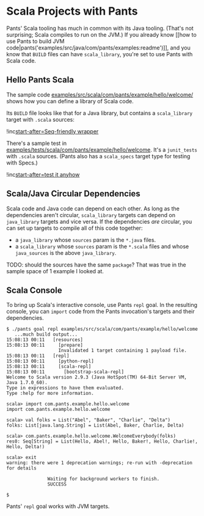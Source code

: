 Scala Projects with Pants
=========================

Pants' Scala tooling has much in common with its Java tooling. (That's
not surprising; Scala compiles to run on the JVM.) If you already know
[[how to use Pants to build JVM code|pants('examples/src/java/com/pants/examples:readme')]],
 and you know that
`BUILD` files can have <a xref="bdict_scala_library">`scala_library`</a>,
you're set to use Pants with Scala code.

Hello Pants Scala
-----------------

The sample code
[examples/src/scala/com/pants/example/hello/welcome/](https://github.com/pantsbuild/pants/blob/master/examples/src/scala/com/pants/example/hello/welcome/)
shows how you can define a library of Scala code.

Its `BUILD` file looks like that for a Java library, but contains a
`scala_library` target with `.scala` sources:

!inc[start-after=Seq-friendly wrapper](hello/welcome/BUILD)

There's a sample test in
[examples/tests/scala/com/pants/example/hello/welcome](https://github.com/pantsbuild/pants/tree/master/examples/tests/scala/com/pants/example/hello/welcome).
It's a <a xref="bdict_junit_tests">`junit_tests`</a> with `.scala` sources.
(Pants also has a
<a xref="bdict_scala_specs">`scala_specs`</a> target type for testing with
Specs.)

!inc[start-after=test it anyhow](../../../../../tests/scala/com/pants/example/hello/welcome/BUILD)

Scala/Java Circular Dependencies
--------------------------------

Scala code and Java code can depend on each other. As long as the
dependencies aren't circular, `scala_library` targets can depend on
`java_library` targets and vice versa. If the dependencies *are*
circular, you can set up targets to compile all of this code together:

-   a `java_library` whose `sources` param is the `*.java` files.
-   a `scala_library` whose `sources` param is the `*.scala` files and
    whose `java_sources` is the above `java_library`.

TODO: should the sources have the same `package`? That was true in the
sample space of 1 example I looked at.

Scala Console
-------------

To bring up Scala's interactive console, use Pants
<a xref="gref_goal_repl">`repl`</a> goal.
In the resulting console, you can `import` code from the Pants invocation's
targets and their dependencies.

    $ ./pants goal repl examples/src/scala/com/pants/example/hello/welcome
       ...much build output...
    15:08:13 00:11   [resources]
    15:08:13 00:11     [prepare]
                       Invalidated 1 target containing 1 payload file.
    15:08:13 00:11   [repl]
    15:08:13 00:11     [python-repl]
    15:08:13 00:11     [scala-repl]
    15:08:13 00:11       [bootstrap-scala-repl]
    Welcome to Scala version 2.9.3 (Java HotSpot(TM) 64-Bit Server VM, Java 1.7.0_60).
    Type in expressions to have them evaluated.
    Type :help for more information.

    scala> import com.pants.example.hello.welcome
    import com.pants.example.hello.welcome

    scala> val folks = List("Abel", "Baker", "Charlie", "Delta")
    folks: List[java.lang.String] = List(Abel, Baker, Charlie, Delta)

    scala> com.pants.example.hello.welcome.WelcomeEverybody(folks)
    res0: Seq[String] = List(Hello, Abel!, Hello, Baker!, Hello, Charlie!, Hello, Delta!)

    scala> exit
    warning: there were 1 deprecation warnings; re-run with -deprecation for details

                   Waiting for background workers to finish.
                   SUCCESS

    $

Pants' `repl` goal works with JVM targets.

